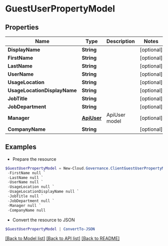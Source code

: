 # GuestUserPropertyModel
## Properties

Name | Type | Description | Notes
------------ | ------------- | ------------- | -------------
**DisplayName** | **String** |  | [optional] 
**FirstName** | **String** |  | [optional] 
**LastName** | **String** |  | [optional] 
**UserName** | **String** |  | [optional] 
**UsageLocation** | **String** |  | [optional] 
**UsageLocationDisplayName** | **String** |  | [optional] 
**JobTitle** | **String** |  | [optional] 
**JobDepartment** | **String** |  | [optional] 
**Manager** | [**ApiUser**](ApiUser.md) | ApiUser model | [optional] 
**CompanyName** | **String** |  | [optional] 

## Examples

- Prepare the resource
```powershell
$GuestUserPropertyModel = New-Cloud.Governance.ClientGuestUserPropertyModel  -DisplayName null `
 -FirstName null `
 -LastName null `
 -UserName null `
 -UsageLocation null `
 -UsageLocationDisplayName null `
 -JobTitle null `
 -JobDepartment null `
 -Manager null `
 -CompanyName null
```

- Convert the resource to JSON
```powershell
$GuestUserPropertyModel | ConvertTo-JSON
```

[[Back to Model list]](../README.md#documentation-for-models) [[Back to API list]](../README.md#documentation-for-api-endpoints) [[Back to README]](../README.md)

